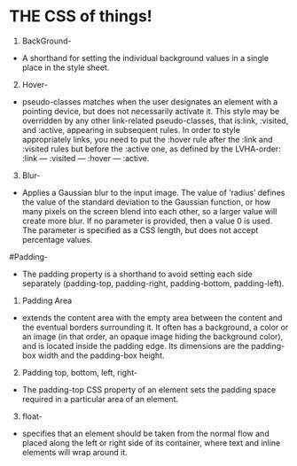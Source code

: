 # THE CSS of things!

1. BackGround-
  * A shorthand for setting the individual background values in a single place in the style sheet.
2. Hover-
  * pseudo-classes matches when the user designates an element with a pointing device, but does not necessarily activate it. This style may be overridden by any other link-related pseudo-classes, that is:link, :visited, and :active, appearing in subsequent rules. In order to style appropriately links, you need to put the :hover rule after the :link and :visited rules but before the :active one, as defined by the LVHA-order: :link — :visited — :hover — :active.
3. Blur-
  * Applies a Gaussian blur to the input image. The value of ‘radius’ defines the value of the standard deviation to the Gaussian function, or how many pixels on the screen blend into each other, so a larger value will create more blur. If no parameter is provided, then a value 0 is used. The parameter is specified as a CSS length, but does not accept percentage values.



#Padding-
  * The padding property is a shorthand to avoid setting each side separately (padding-top, padding-right, padding-bottom, padding-left).
1. Padding Area
  * extends the content area with the empty area between the content and the eventual borders surrounding it. It often has a background, a color or an image (in that order, an opaque image hiding the background color), and is located inside the padding edge. Its dimensions are the padding-box width and the padding-box height.
2. Padding top, bottom, left, right-
  * The padding-top CSS property of an element sets the padding space required in a particular area of an element.
3. float-
  * specifies that an element should be taken from the normal flow and placed along the left or right side of its container, where text and inline elements will wrap around it.
  
  

